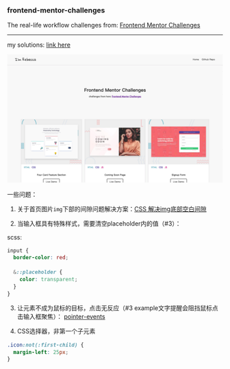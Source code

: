 ### frontend-mentor-challenges

The real-life workflow challenges from: [Frontend Mentor Challenges](https://www.frontendmentor.io/challenges)

---
my solutions: [link here](https://frontend-mentor-challenges-seven.now.sh/)

![homepage](./assets/images/index.png)

一些问题：
1. 关于首页图片```img```下部的间隙问题解决方案：[CSS 解决img底部空白间隙](https://www.jianshu.com/p/e7373c2bbef1)

2. 当输入框具有特殊样式，需要清空placeholder内的值（#3）：

scss:
```scss
input {
  border-color: red;

  &::placeholder {
    color: transparent;
  }
}
```

3. 让元素不成为鼠标的目标，点击无反应（#3 example文字提醒会阻挡鼠标点击输入框聚焦）：
[pointer-events](https://developer.mozilla.org/zh-CN/docs/Web/CSS/pointer-events)

4. CSS选择器，非第一个子元素
```css
.icon:not(:first-child) {
  margin-left: 25px;
}
```
